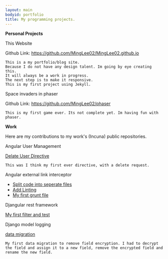 ```yaml
---
layout: main
bodyid: portfolio
title: My programming projects.
---
```



<b>Personal Projects</b>
	
<p class="project-heading">This Website</p>
<div class="project-description">
	<p>Github Link: <a href="https://github.com/MingLee02/MingLee02.github.io">https://github.com/MingLee02/MingLee02.github.io</a></p>

	This is a my portfolio/blog site.
	Because I do not have any design talent. Im going by eye creating this.
	It will always be a work in progress.
	The next step is to make it responsive.
	This is my first project using Jekyll.
</div>

<p class="project-heading">Space invaders in phaser</p>
<div class="project-description">
	<p>Github Link: <a href="https://github.com/MingLee02/phaser">https://github.com/MingLee02/phaser</a></p>

	This is my first game ever. Its not complete yet. Im having fun with phaser.
</div>


<b>Work</b>

Here are my contributions to my work's (Incuna) public repositories.

<p class="project-heading">Angular User Management</p>
<div class="project-description">
	<p><a href="https://github.com/incuna/angular-user-management/pull/8/files">Delate User Directive</a></p>

	This was I think my first ever directive, with a delete request.
</div>

<p class="project-heading">Angular external link interceptor</p>
<div class="project-description">
	<ul>
		<li><a href="https://github.com/incuna/angular-external-link-interceptor/pull/20">Split code into seperate files</a></li>
		<li><a href="https://github.com/incuna/angular-external-link-interceptor/pull/21">Add Linting</a></li>
		<li><a href="https://github.com/incuna/angular-external-link-interceptor/blob/master/Gruntfile.js">My first grunt file</a></li>
	</ul>
</div>

<p class="project-heading">Djangular rest framework</p>
<div class="project-description">
	<a href="https://github.com/incuna/djangular-rest-framework/pull/20/files">My first filter and test</a>
</div>

<p class="project-heading">Django model logging</p>
<div class="project-description">
	<p><a href="https://github.com/incuna/django-model-logging/pull/3/files">data migration</a></p>

	My first data migration to remove field encryption. I had to decrypt the field and assign it to a new field, remove the encrypted field and rename the new field.
</div>